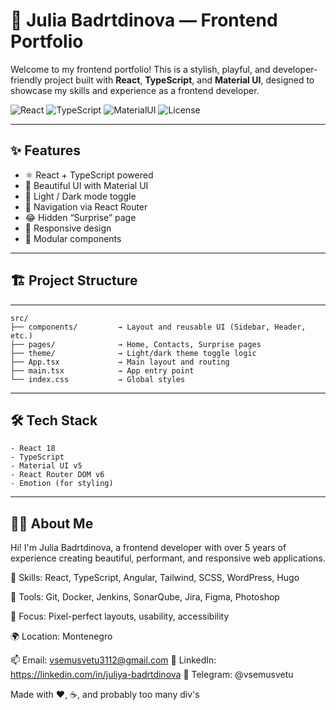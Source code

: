 # 🎨 Julia Badrtdinova — Frontend Portfolio

Welcome to my frontend portfolio! This is a stylish, playful, and developer-friendly project built with **React**, **TypeScript**, and **Material UI**, designed to showcase my skills and experience as a frontend developer.

![React](https://img.shields.io/badge/React-2023-blue?logo=react)
![TypeScript](https://img.shields.io/badge/TypeScript-5.x-blue?logo=typescript)
![MaterialUI](https://img.shields.io/badge/Material--UI-v5-blue?logo=mui)
![License](https://img.shields.io/badge/license-MIT-green)

---

## ✨ Features

- ⚛️ React + TypeScript powered
- 💅 Beautiful UI with Material UI
- 🎨 Light / Dark mode toggle
- 🧭 Navigation via React Router
- 😂 Hidden “Surprise” page
- 📱 Responsive design
- 🧩 Modular components

---

## 🏗️ Project Structure
---
    src/
    ├── components/         → Layout and reusable UI (Sidebar, Header, etc.)
    ├── pages/              → Home, Contacts, Surprise pages
    ├── theme/              → Light/dark theme toggle logic
    ├── App.tsx             → Main layout and routing
    ├── main.tsx            → App entry point
    └── index.css           → Global styles
---

## 🛠️ Tech Stack

    - React 18
    - TypeScript
    - Material UI v5
    - React Router DOM v6
    - Emotion (for styling)

---
## 👩‍💻 About Me
Hi! I'm Julia Badrtdinova, a frontend developer with over 5 years of experience creating beautiful, performant, and responsive web applications.

🧠 Skills: React, TypeScript, Angular, Tailwind, SCSS, WordPress, Hugo

🔧 Tools: Git, Docker, Jenkins, SonarQube, Jira, Figma, Photoshop

🎯 Focus: Pixel-perfect layouts, usability, accessibility

🌍 Location: Montenegro

📫 Email: vsemusvetu3112@gmail.com
🔗 LinkedIn: https://linkedin.com/in/juliya-badrtdinova
💬 Telegram: @vsemusvetu


Made with ❤️, ☕, and probably too many div's
